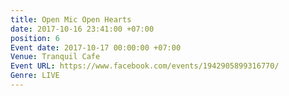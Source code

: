 ```yaml
---
title: Open Mic Open Hearts
date: 2017-10-16 23:41:00 +07:00
position: 6
Event date: 2017-10-17 00:00:00 +07:00
Venue: Tranquil Cafe
Event URL: https://www.facebook.com/events/1942905899316770/
Genre: LIVE
---
```


